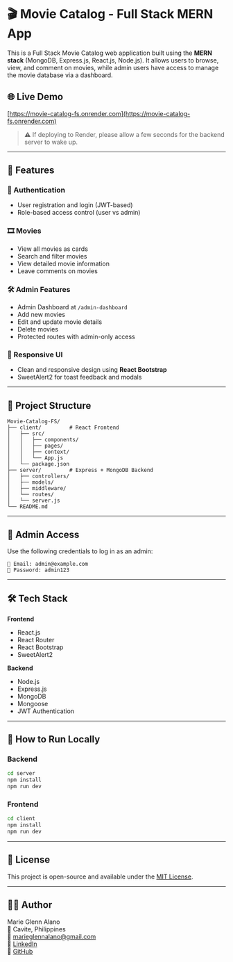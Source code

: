 
# 🎬 Movie Catalog - Full Stack MERN App

This is a Full Stack Movie Catalog web application built using the **MERN stack** (MongoDB, Express.js, React.js, Node.js). It allows users to browse, view, and comment on movies, while admin users have access to manage the movie database via a dashboard.

## 🌐 Live Demo
[https://movie-catalog-fs.onrender.com](https://movie-catalog-fs.onrender.com)

> ⚠️ If deploying to Render, please allow a few seconds for the backend server to wake up.

---

## 🚀 Features

### 👤 Authentication
- User registration and login (JWT-based)
- Role-based access control (user vs admin)

### 🎞️ Movies
- View all movies as cards
- Search and filter movies
- View detailed movie information
- Leave comments on movies

### 🛠️ Admin Features
- Admin Dashboard at `/admin-dashboard`
- Add new movies
- Edit and update movie details
- Delete movies
- Protected routes with admin-only access

### 📱 Responsive UI
- Clean and responsive design using **React Bootstrap**
- SweetAlert2 for toast feedback and modals

---

## 📁 Project Structure

```
Movie-Catalog-FS/
├── client/         # React Frontend
│   ├── src/
│   │   ├── components/
│   │   ├── pages/
│   │   ├── context/
│   │   └── App.js
│   └── package.json
├── server/         # Express + MongoDB Backend
│   ├── controllers/
│   ├── models/
│   ├── middleware/
│   └── routes/
│   └── server.js
└── README.md
```

---

## 🔐 Admin Access

Use the following credentials to log in as an admin:

```
📧 Email: admin@example.com
🔑 Password: admin123
```

---

## 🛠️ Tech Stack

**Frontend**
- React.js
- React Router
- React Bootstrap
- SweetAlert2

**Backend**
- Node.js
- Express.js
- MongoDB
- Mongoose
- JWT Authentication

---

## 🧪 How to Run Locally

### Backend
```bash
cd server
npm install
npm run dev
```

### Frontend
```bash
cd client
npm install
npm run dev
```

---

## 📝 License
This project is open-source and available under the [MIT License](LICENSE).

---

## 👩‍💻 Author

Marie Glenn Alano  
📍 Cavite, Philippines  
📧 marieglennalano@gmail.com  
🔗 [LinkedIn](https://www.linkedin.com/in/marie-glenn-alano-4aab99118/)  
🔗 [GitHub](https://github.com/marieglennalano)
